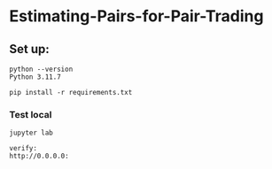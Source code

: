 # Estimating-Pairs-for-Pair-Trading

## Set up:

```
python --version 
Python 3.11.7
```

```
pip install -r requirements.txt
```

### Test local
```
jupyter lab

verify:
http://0.0.0.0:
```

